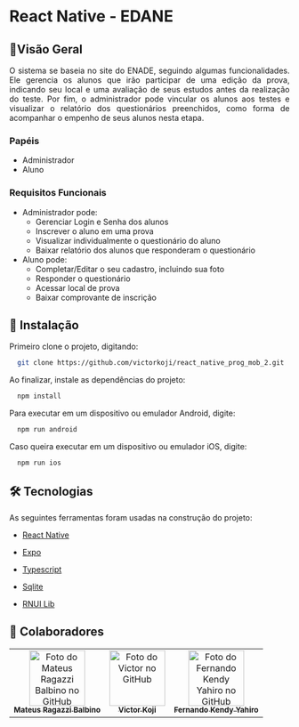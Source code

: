 # React Native - EDANE

## 📜Visão Geral
<p align="justify">
O sistema se baseia no site do ENADE, seguindo algumas funcionalidades. Ele gerencia os alunos que irão participar de uma edição da prova, indicando seu local e uma avaliação de seus estudos antes da realização do teste. Por fim, o administrador pode vincular os alunos aos testes e visualizar o relatório dos questionários preenchidos, como forma de acompanhar o empenho de seus alunos nesta etapa.
</p>

### Papéis
- Administrador
- Aluno
### Requisitos Funcionais

- Administrador pode:
  - Gerenciar Login e Senha dos alunos 
  - Inscrever o aluno em uma prova
  - Visualizar individualmente o questionário do aluno 
  - Baixar relatório dos alunos que responderam o questionário
- Aluno pode:
  - Completar/Editar o seu cadastro, incluindo sua foto
  - Responder o questionário
  - Acessar local de prova
  - Baixar comprovante de inscrição

## 🚀 Instalação
Primeiro clone o projeto, digitando:
```sh
  git clone https://github.com/victorkoji/react_native_prog_mob_2.git
```
Ao finalizar, instale as dependências do projeto:
```sh
  npm install
```
Para executar em um dispositivo ou emulador Android, digite:
```sh
  npm run android
```
Caso queira executar em um dispositivo ou emulador iOS, digite:
```sh
  npm run ios
```

## 🛠 Tecnologias

As seguintes ferramentas foram usadas na construção do projeto:
- [React Native](https://reactnative.dev/)

- [Expo](https://expo.dev/)

- [Typescript](https://www.typescriptlang.org/)

- [Sqlite](https://www.sqlite.org/index.html)

- [RNUI Lib](https://wix.github.io/react-native-ui-lib/docs/RadioButton)

## 🤝 Colaboradores

<table>
  <tr>
    <td align="center">
      <a href="https://github.com/mateusragazzi">
        <img src="https://avatars.githubusercontent.com/u/17688622?v=4" width="100px;" alt="Foto do Mateus Ragazzi Balbino no GitHub"/><br>
        <sub>
          <b>Mateus Ragazzi Balbino</b>
        </sub>
      </a>
    </td>
    <td align="center">
      <a href="https://github.com/victorkoji">
        <img src="https://avatars.githubusercontent.com/u/41171914?v=4" width="100px;" alt="Foto do Victor no GitHub"/><br>
        <sub>
          <b>Victor Koji</b>
        </sub>
      </a>
    </td>
    <td align="center">
      <a href="https://github.com/kendyyahiro">
        <img src="https://avatars.githubusercontent.com/u/43379555?v=4" width="100px;" alt="Foto do Fernando Kendy Yahiro no GitHub"/><br>
        <sub>
          <b>Fernando Kendy Yahiro</b>
        </sub>
      </a>
    </td>
  </tr>
</table>
